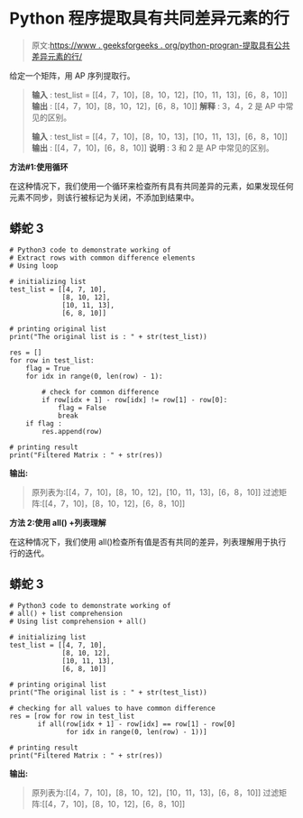 # Python 程序提取具有共同差异元素的行

> 原文:[https://www . geeksforgeeks . org/python-progran-提取具有公共差异元素的行/](https://www.geeksforgeeks.org/python-progran-to-extract-rows-with-common-difference-elements/)

给定一个矩阵，用 AP 序列提取行。

> **输入** : test_list = [[4，7，10]，[8，10，12]，[10，11，13]，[6，8，10]]
> **输出** : [[4，7，10]，[8，10，12]，[6，8，10]]
> **解释** : 3，4，2 是 AP 中常见的区别。
> 
> **输入** : test_list = [[4，7，10]，[8，10，13]，[10，11，13]，[6，8，10]]
> **输出** : [[4，7，10]，[6，8，10]]
> **说明** : 3 和 2 是 AP 中常见的区别。

**方法#1:使用循环**

在这种情况下，我们使用一个循环来检查所有具有共同差异的元素，如果发现任何元素不同步，则该行被标记为关闭，不添加到结果中。

## 蟒蛇 3

```
# Python3 code to demonstrate working of
# Extract rows with common difference elements
# Using loop

# initializing list
test_list = [[4, 7, 10],
             [8, 10, 12],
             [10, 11, 13],
             [6, 8, 10]]

# printing original list
print("The original list is : " + str(test_list))

res = []
for row in test_list:
    flag = True
    for idx in range(0, len(row) - 1):

        # check for common difference
        if row[idx + 1] - row[idx] != row[1] - row[0]:
            flag = False
            break
    if flag :
        res.append(row)

# printing result
print("Filtered Matrix : " + str(res))
```

**输出:**

> 原列表为:[[4，7，10]，[8，10，12]，[10，11，13]，[6，8，10]]
> 过滤矩阵:[[4，7，10]，[8，10，12]，[6，8，10]]

**方法 2:使用 all() +列表理解**

在这种情况下，我们使用 all()检查所有值是否有共同的差异，列表理解用于执行行的迭代。

## 蟒蛇 3

```
# Python3 code to demonstrate working of
# all() + list comprehension
# Using list comprehension + all()

# initializing list
test_list = [[4, 7, 10],
             [8, 10, 12],
             [10, 11, 13],
             [6, 8, 10]]

# printing original list
print("The original list is : " + str(test_list))

# checking for all values to have common difference        
res = [row for row in test_list
       if all(row[idx + 1] - row[idx] == row[1] - row[0]
              for idx in range(0, len(row) - 1))]

# printing result
print("Filtered Matrix : " + str(res))
```

**输出:**

> 原列表为:[[4，7，10]，[8，10，12]，[10，11，13]，[6，8，10]]
> 过滤矩阵:[[4，7，10]，[8，10，12]，[6，8，10]]